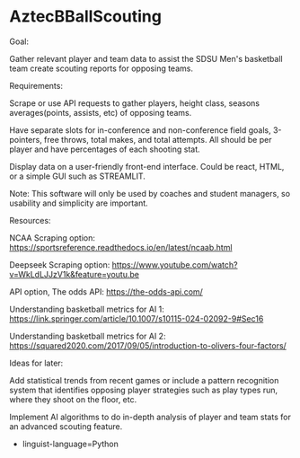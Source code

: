 # AztecBBallScouting
Goal: 

Gather relevant player and team data to assist the SDSU Men's basketball team create scouting reports for opposing teams.

Requirements:

Scrape or use API requests to gather players, height class, seasons averages(points, assists, etc) of opposing teams.

Have separate slots for in-conference and non-conference field goals, 3-pointers, free throws, total makes, and total attempts.  All should be per player and have percentages of each shooting stat.

Display data on a user-friendly front-end interface. Could be react, HTML, or a simple GUI such as STREAMLIT.

Note: This software will only be used by coaches and student managers, so usability and simplicity are important.

Resources:

NCAA Scraping option: https://sportsreference.readthedocs.io/en/latest/ncaab.html

Deepseek Scraping option: https://www.youtube.com/watch?v=WkLdLJJzV1k&feature=youtu.be

API option, The odds API: https://the-odds-api.com/

Understanding basketball metrics for AI 1: https://link.springer.com/article/10.1007/s10115-024-02092-9#Sec16

Understanding basketball metrics for AI 2: https://squared2020.com/2017/09/05/introduction-to-olivers-four-factors/

Ideas for later: 

Add statistical trends from recent games or include a pattern recognition system that identifies opposing player strategies such as play types run, where they shoot on the floor, etc.

Implement AI algorithms to do in-depth analysis of player and team stats for an advanced scouting feature.

* linguist-language=Python
